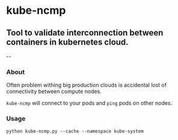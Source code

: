 # kube-ncmp
## Tool to validate interconnection between containers in kubernetes cloud.
--

### About

Often problem withing big production clouds is accidental lost of connectivity between compute nodes.

`kube-ncmp` will connect to your pods and `ping` pods on other nodes.

### Usage

```
python kube-ncmp.py --cache --namespace kube-system
```
